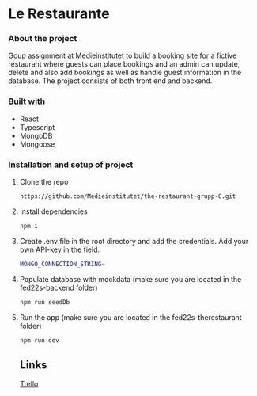# Le Restaurante

### About the project

Goup assignment at Medieinstitutet to build a booking site for a fictive restaurant where guests can place bookings and an admin can update, delete and also add bookings as well as handle guest information in the database. The project consists of both front end and backend.

### Built with

- React
- Typescript
- MongoDB
- Mongoose

### Installation and setup of project

1. Clone the repo
   ```sh
   https://github.com/Medieinstitutet/the-restaurant-grupp-8.git
   ```
2. Install dependencies
   ```sh
   npm i
   ```
3. Create .env file in the root directory and add the credentials. Add your own API-key in the field.

   ```sh
   MONGO_CONNECTION_STRING=
   ```

4. Populate database with mockdata (make sure you are located in the fed22s-backend folder)

   ```sh
   npm run seedDb
   ```

5. Run the app (make sure you are located in the fed22s-therestaurant folder)

   ```sh
   npm run dev
   ```
   
   ## Links
   [Trello](https://trello.com/b/PAm9gxCk/bokningssystem)
